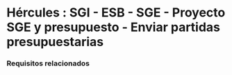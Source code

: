 # Hércules : SGI \- ESB \- SGE \- Proyecto SGE y presupuesto \- Enviar partidas presupuestarias



### Requisitos relacionados






